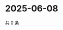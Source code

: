 # 2025-06-08

共 0 条

<!-- BEGIN ZHIHUVIDEO -->
<!-- 最后更新时间 Sun Jun 08 2025 05:09:52 GMT+0800 (China Standard Time) -->

<!-- END ZHIHUVIDEO -->
